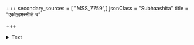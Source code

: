 +++
secondary_sources = [ "MSS_7759",]
jsonClass = "Subhaashita"
title = "एकोऽहमस्मीति च"

+++

<details><summary>Text</summary>

एकोऽहमस्मीति च मन्यसे त्वं न हृच्छयं वेत्सि मुनिं पुराणम्।  
यो वेदिता कर्मणः पापकस्य यस्यान्तिके त्वं वृजिनं करोषि॥
</details>

